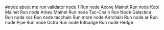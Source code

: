 #node about me
run validator node 1
Run node Axone Mainet
Run node Kopi Mainet
Run node Arkeo Mainet
Run node Tac-Chain
Run Node Galactica
Run node xos
Run node tacchain 
Run more node Airrchain
Run node ar
Run node Pipe 
Run node Octra 
Run node Bitbadge
Run node Hedge 
